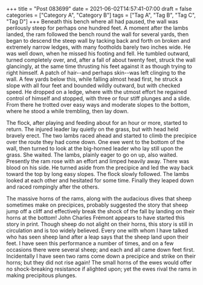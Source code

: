 +++
title = "Post 083699"
date = 2021-06-02T14:57:41-07:00
draft = false
categories = ["Category A", "Category B"]
tags = ["Tag A", "Tag B", "Tag C", "Tag D"]
+++
Beneath this bench where all had paused, the wall was perilously steep for perhaps one hundred feet. A moment after the lambs landed, the ram followed the bench round the wall for several yards, then began to descend the steep wall by tacking back and forth on broken and extremely narrow ledges, with many footholds barely two inches wide. He was well down, when he missed his footing and fell. He tumbled outward, turned completely over, and, after a fall of about twenty feet, struck the wall glancingly, at the same time thrusting his feet against it as though trying to right himself. A patch of hair--and perhaps skin--was left clinging to the wall. A few yards below this, while falling almost head first, he struck a slope with all four feet and bounded wildly outward, but with checked speed. He dropped on a ledge, where with the utmost effort he regained control of himself and stopped, with three or four stiff plunges and a slide. From there he trotted over easy ways and moderate slopes to the bottom, where he stood a while trembling, then lay down.

The flock, after playing and feeding about for an hour or more, started to return. The injured leader lay quietly on the grass, but with head held bravely erect. The two lambs raced ahead and started to climb the precipice over the route they had come down. One ewe went to the bottom of the wall, then turned to look at the big-horned leader who lay still upon the grass. She waited. The lambs, plainly eager to go on up, also waited. Presently the ram rose with an effort and limped heavily away. There was blood on his side. He turned aside from the precipice and led the way back toward the top by long easy slopes. The flock slowly followed. The lambs looked at each other and hesitated for some time. Finally they leaped down and raced rompingly after the others.

The massive horns of the rams, along with the audacious dives that sheep sometimes make on precipices, probably suggested the story that sheep jump off a cliff and effectively break the shock of the fall by landing on their horns at the bottom! John Charles Frémont appears to have started this story in print. Though sheep do not alight on their horns, this story is still in circulation and is too widely believed. Every one with whom I have talked who has seen sheep land after a leap says that the sheep land upon their feet. I have seen this performance a number of times, and on a few occasions there were several sheep; and each and all came down feet first. Incidentally I have seen two rams come down a precipice and strike on their horns; but they did not rise again! The small horns of the ewes would offer no shock-breaking resistance if alighted upon; yet the ewes rival the rams in making precipitous plunges.
